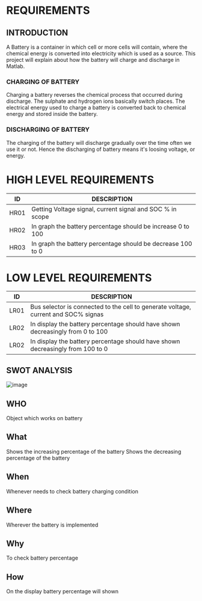 # REQUIREMENTS
## INTRODUCTION
A Battery is a container in which cell or more cells will contain, where the chemical energy is converted into electricity 
which is used as a source. This project will explain about how the battery will charge and discharge in Matlab.

### CHARGING OF BATTERY
Charging a battery reverses the chemical process that occurred during discharge. The sulphate and hydrogen ions basically switch places. The electrical energy used to charge a battery is converted back to chemical energy and stored inside the battery.
### DISCHARGING OF BATTERY
The charging of the battery will discharge gradually over the time often we use it or not. Hence the discharging of battery means
it's loosing voltage, or energy.

# HIGH LEVEL REQUIREMENTS

| ID | DESCRIPTION | 
| --- | --- |
| HR01 | Getting Voltage signal, current signal and SOC % in scope |
| HR02 | In graph the battery percentage should be increase 0 to 100 |
| HR03 | In graph the battery percentage should be decrease 100 to 0 |

# LOW LEVEL REQUIREMENTS

| ID | DESCRIPTION |
| --- | --- |
| LR01 | Bus selector is connected to the cell to generate voltage, current and SOC% signas | 
| LR02 | In display the battery percentage should have shown decreasingly from 0 to 100 |
| LR02 | In display the battery percentage should have shown decreasingly from 100 to 0 |

## SWOT ANALYSIS
![image](https://user-images.githubusercontent.com/98879965/160074501-edd49862-ef6f-4210-b4ee-45b1296e3a7e.png)



## WHO
Object which works on battery
## What
Shows the increasing percentage of the battery
Shows the decreasing percentage of the battery
## When
Whenever needs to check battery charging condition
## Where
Wherever the battery is implemented
## Why 
To check battery percentage 
## How
On the display battery percentage will shown
